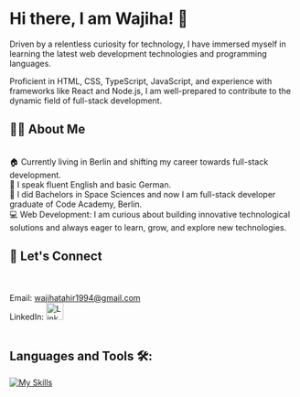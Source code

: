 <h1>Hi there, I am Wajiha! 👋 </h1>

Driven by a relentless curiosity for technology, I have immersed myself in learning the latest web development technologies and programming languages. <br>

Proficient in HTML, CSS, TypeScript, JavaScript, and experience with frameworks like React and Node.js, I am well-prepared to contribute to the dynamic field of full-stack development.
##
<h2>👧🏻 About Me</h2><br>
🏠 Currently living in Berlin and shifting my career towards full-stack development. <br>
💬 I speak fluent English and basic German. <br>
🏢 I did Bachelors in Space Sciences and now I am full-stack developer graduate of Code Academy, Berlin. <br>
💻 Web Development: I am curious about building innovative technological solutions and always eager to learn, grow, and explore new technologies.

##
 <h2>🚀 Let's Connect </h2><br>
<br>
Email: <a href="mailto:wajihatahir1994@gmail.com">wajihatahir1994@gmail.com</a>
<br>
LinkedIn: 
<a href="https://www.linkedin.com/in/wajiha-tahir-569803124/">
<img src="https://upload.wikimedia.org/wikipedia/commons/thumb/8/81/LinkedIn_icon.svg/2048px-LinkedIn_icon.svg.png" alt="LinkedIn-icon" width="30px" height="30px"/>
</a>
<br>
<br>

<h2>Languages and Tools 🛠️: </h2>

[![My Skills](https://skillicons.dev/icons?i=js,html,css,github,react,ts,vite,firebase,mongodb,apollo,cpp,nodejs,vscode,figma&perline=10)](https://skillicons.dev)




